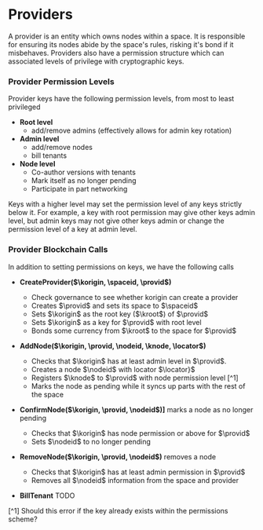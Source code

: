 # Providers

A provider is an entity which owns nodes within a space. 
It is responsible for ensuring its nodes abide by the space's rules, risking it's bond if it misbehaves.
Providers also have a permission structure which can associated levels of privilege with cryptographic keys.

### Provider Permission Levels
Provider keys have the following permission levels, from most to least privileged

* **Root level**
  - add/remove admins (effectively allows for admin key rotation)
* **Admin level**
  - add/remove nodes
  - bill tenants
* **Node level**
  - Co-author versions with tenants
  - Mark itself as no longer pending
  - Participate in part networking

Keys with a higher level may set the permission level of any keys strictly below it. 
For example, a key with root permission may give other keys admin level, but admin keys may not give other keys admin or change the permission level of a key at admin level.

### Provider Blockchain Calls
In addition to setting permissions on keys, we have the following calls

* **CreateProvider($\korigin, \spaceid, \provid$)** 
  - Check governance to see whether korigin can create a provider
  - Creates $\provid$ and sets its space to $\spaceid$
  - Sets $\korigin$ as the root key ($\kroot$) of $\provid$
  - Sets $\korigin$ as a key for $\provid$ with root level
  - Bonds some currency from $\kroot$ to the space for $\provid$
* **AddNode($\korigin, \provid, \nodeid, \knode, \locator$)**
  - Checks that $\korigin$ has at least admin level in $\provid$.
  - Creates a node $\nodeid$ with locator $\locator}$
  - Registers $\knode$ to $\provid$ with node permission level [^1]
  - Marks the node as pending while it syncs up parts with the rest of the space

* **ConfirmNode($\korigin, \provid, \nodeid$)]** marks a node as no longer pending
  - Checks that $\korigin$ has node permission or above for $\provid$
  - Sets $\nodeid$ to no longer pending
* **RemoveNode($\korigin, \provid, \nodeid$)** removes a node
  - Checks that $\korigin$ has at least admin permission in $\provid$
  - Removes all $\nodeid$ information from the space and provider
* **BillTenant** TODO

[^1] Should this error if the key already exists within the permissions scheme?
